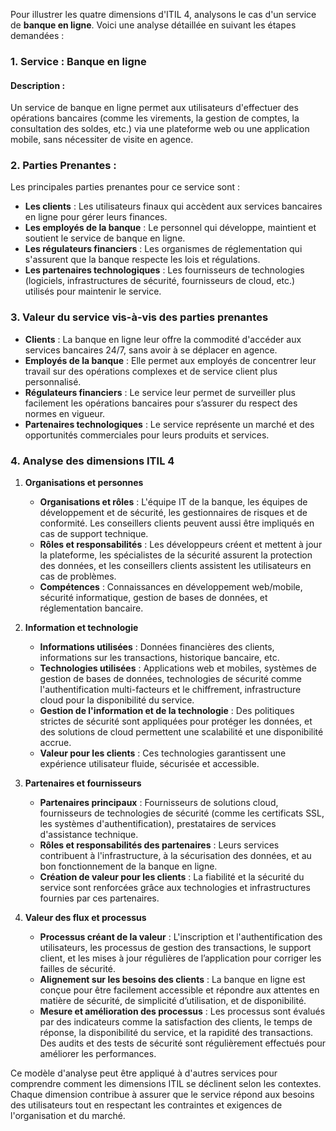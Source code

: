 Pour illustrer les quatre dimensions d'ITIL 4, analysons le cas d'un service de **banque en ligne**. Voici une analyse détaillée en suivant les étapes demandées :

### 1. Service : Banque en ligne

#### Description :
Un service de banque en ligne permet aux utilisateurs d'effectuer des opérations bancaires (comme les virements, la gestion de comptes, la consultation des soldes, etc.) via une plateforme web ou une application mobile, sans nécessiter de visite en agence.

### 2. Parties Prenantes :
Les principales parties prenantes pour ce service sont :
- **Les clients** : Les utilisateurs finaux qui accèdent aux services bancaires en ligne pour gérer leurs finances.
- **Les employés de la banque** : Le personnel qui développe, maintient et soutient le service de banque en ligne.
- **Les régulateurs financiers** : Les organismes de réglementation qui s'assurent que la banque respecte les lois et régulations.
- **Les partenaires technologiques** : Les fournisseurs de technologies (logiciels, infrastructures de sécurité, fournisseurs de cloud, etc.) utilisés pour maintenir le service.
  
### 3. Valeur du service vis-à-vis des parties prenantes
- **Clients** : La banque en ligne leur offre la commodité d'accéder aux services bancaires 24/7, sans avoir à se déplacer en agence.
- **Employés de la banque** : Elle permet aux employés de concentrer leur travail sur des opérations complexes et de service client plus personnalisé.
- **Régulateurs financiers** : Le service leur permet de surveiller plus facilement les opérations bancaires pour s’assurer du respect des normes en vigueur.
- **Partenaires technologiques** : Le service représente un marché et des opportunités commerciales pour leurs produits et services.

### 4. Analyse des dimensions ITIL 4

1. **Organisations et personnes**  
   - **Organisations et rôles** : L'équipe IT de la banque, les équipes de développement et de sécurité, les gestionnaires de risques et de conformité. Les conseillers clients peuvent aussi être impliqués en cas de support technique.
   - **Rôles et responsabilités** : Les développeurs créent et mettent à jour la plateforme, les spécialistes de la sécurité assurent la protection des données, et les conseillers clients assistent les utilisateurs en cas de problèmes.
   - **Compétences** : Connaissances en développement web/mobile, sécurité informatique, gestion de bases de données, et réglementation bancaire.
  
2. **Information et technologie**  
   - **Informations utilisées** : Données financières des clients, informations sur les transactions, historique bancaire, etc.
   - **Technologies utilisées** : Applications web et mobiles, systèmes de gestion de bases de données, technologies de sécurité comme l'authentification multi-facteurs et le chiffrement, infrastructure cloud pour la disponibilité du service.
   - **Gestion de l'information et de la technologie** : Des politiques strictes de sécurité sont appliquées pour protéger les données, et des solutions de cloud permettent une scalabilité et une disponibilité accrue.
   - **Valeur pour les clients** : Ces technologies garantissent une expérience utilisateur fluide, sécurisée et accessible.

3. **Partenaires et fournisseurs**  
   - **Partenaires principaux** : Fournisseurs de solutions cloud, fournisseurs de technologies de sécurité (comme les certificats SSL, les systèmes d'authentification), prestataires de services d'assistance technique.
   - **Rôles et responsabilités des partenaires** : Leurs services contribuent à l'infrastructure, à la sécurisation des données, et au bon fonctionnement de la banque en ligne.
   - **Création de valeur pour les clients** : La fiabilité et la sécurité du service sont renforcées grâce aux technologies et infrastructures fournies par ces partenaires.

4. **Valeur des flux et processus**  
   - **Processus créant de la valeur** : L'inscription et l'authentification des utilisateurs, les processus de gestion des transactions, le support client, et les mises à jour régulières de l’application pour corriger les failles de sécurité.
   - **Alignement sur les besoins des clients** : La banque en ligne est conçue pour être facilement accessible et répondre aux attentes en matière de sécurité, de simplicité d’utilisation, et de disponibilité.
   - **Mesure et amélioration des processus** : Les processus sont évalués par des indicateurs comme la satisfaction des clients, le temps de réponse, la disponibilité du service, et la rapidité des transactions. Des audits et des tests de sécurité sont régulièrement effectués pour améliorer les performances.

Ce modèle d'analyse peut être appliqué à d'autres services pour comprendre comment les dimensions ITIL se déclinent selon les contextes. Chaque dimension contribue à assurer que le service répond aux besoins des utilisateurs tout en respectant les contraintes et exigences de l'organisation et du marché.